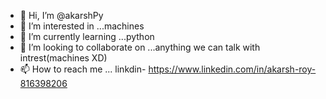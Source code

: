 - 👋 Hi, I’m @akarshPy
- 👀 I’m interested in ...machines
- 🌱 I’m currently learning ...python
- 💞️ I’m looking to collaborate on ...anything we can talk with intrest(machines XD)
- 📫 How to reach me ... linkdin- https://www.linkedin.com/in/akarsh-roy-816398206

<!---
akarshPy/akarshPy is a ✨ special ✨ repository because its `README.md` (this file) appears on your GitHub profile.
You can click the Preview link to take a look at your changes.
--->
